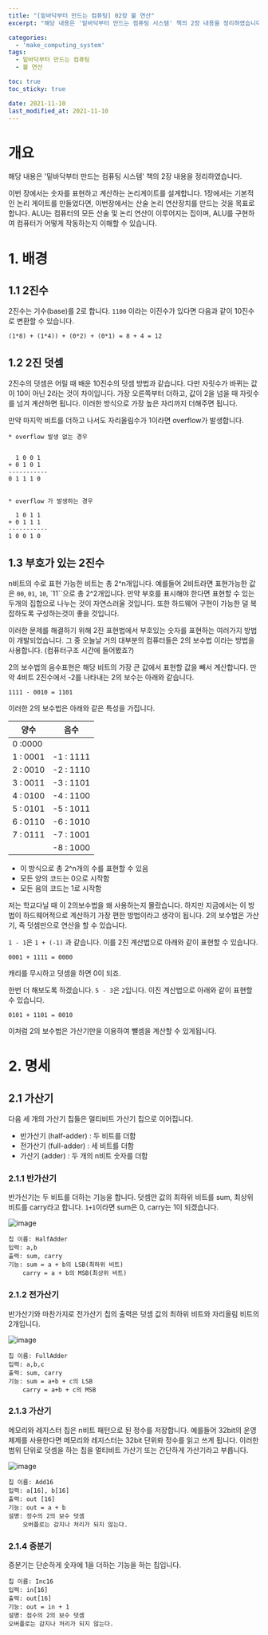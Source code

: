```yaml
---
title: "[밑바닥부터 만드는 컴퓨팅] 02장 불 연산"
excerpt: "해당 내용은 '밑바닥부터 만드는 컴퓨팅 시스템' 책의 2장 내용을 정리하였습니다. "

categories:
  - 'make_computing_system'
tags:
  - 밑바닥부터 만드는 컴퓨팅
  - 불 연산

toc: true
toc_sticky: true

date: 2021-11-10
last_modified_at: 2021-11-10
---
```


# 개요 

해당 내용은 '밑바닥부터 만드는 컴퓨팅 시스템' 책의 2장 내용을 정리하였습니다.

이번 장에서는 숫자를 표현하고 계산하는 논리게이트를 설계합니다. 
1장에서는 기본적인 논리 게이트를 만들었다면, 이번장에서는 산술 논리 연산장치를 만드는 것을 목표로 합니다. 
ALU는 컴퓨터의 모든 산술 및 논리 연산이 이루어지는 집이며, ALU를 구현하여 컴퓨터가 어떻게 작동하는지 이해할 수 있습니다. 



# 1. 배경

## 1.1 2진수

2진수는 기수(base)를 2로 합니다. 
`1100` 이라는 이진수가 있다면 다음과 같이 10진수로 변환할 수 있습니다. 

```
(1*8) + (1*4)) + (0*2) + (0*1) = 8 + 4 = 12
```

## 1.2 2진 덧셈

2진수의 덧셈은 어릴 때 배운 10진수의 덧셈 방법과 같습니다. 
다만 자릿수가 바뀌는 값이 10이 아닌 2라는 것이 차이입니다. 
가장 오른쪽부터 더하고, 값이 2을 넘을 때 자릿수를 넘겨 계산하면 됩니다. 
이러한 방식으로 가장 높은 자리까지 더해주면 됩니다. 

만약 마지막 비트를 더하고 나서도 자리올림수가 1이라면 overflow가 발생합니다. 

```
* overflow 발생 없는 경우 


  1 0 0 1
+ 0 1 0 1
-----------
0 1 1 1 0


* overflow 가 발생하는 경우 

  1 0 1 1 
+ 0 1 1 1
-----------
1 0 0 1 0
```

## 1.3 부호가 있는 2진수

n비트의 수로 표현 가능한 비트는 총 2^n개입니다. 
예를들어 2비트라면 표현가능한 값은 `00`, `01`, `10`, `11``으로 총 2^2개입니다.
만약 부호를 표시해야 한다면 표현할 수 있는 두개의 집합으로 나누는 것이 자연스러울 것입니다. 
또한 하드웨어 구현이 가능한 덜 복잡하도록 구성하는것이 좋을 것입니다. 

이러한 문제를 해결하기 위해 2진 표현법에서 부호있는 숫자를 표현하는 여러가지 방법이 개발되었습니다. 
그 중 오늘날 거의 대부분의 컴퓨터들은 2의 보수법 이라는 방법을 사용합니다. (컴퓨터구조 시간에 들어봤죠?)

2의 보수법의 음수표현은 해당 비트의 가장 큰 값에서 표현할 값을 빼서 계산합니다. 
만약 4비트 2진수에서 -2를 나타내는 2의 보수는 아래와 같습니다. 

```
1111 - 0010 = 1101
```

이러한 2의 보수법은 아래와 같은 특성을 가집니다. 

| 양수 | 음수 | 
| --- | --- |
| 0 :0000| |
| 1 : 0001 | -1 : 1111 |
| 2 : 0010 | -2 : 1110 |
| 3 : 0011 | -3 : 1101 |
| 4 : 0100 | -4 : 1100 |
| 5 : 0101 | -5 : 1011 |
| 6 : 0110 | -6 : 1010 |
| 7 : 0111 | -7 : 1001 |
|  | -8 : 1000 |

* 이 방식으로 총 2^n개의 수를 표현할 수 있음
* 모든 양의 코드는 0으로 시작함
* 모든 음의 코드는 1로 시작함

저는 학교다닐 때 이 2의보수법을 왜 사용하는지 몰랐습니다. 
하지만 지금에서는 이 방법이 하드웨어적으로 계산하기 가장 편한 방법이라고 생각이 됩니다. 
2의 보수법은 가산기, 즉 덧셈만으로 연산을 할 수 있습니다. 

`1 - 1`은 `1 + (-1)` 과 같습니다. 
이를 2진 계산법으로 아래와 같이 표현할 수 있습니다. 
```
0001 + 1111 = 0000
```
캐리를 무시하고 덧셈을 하면 0이 되죠. 

한번 더 해보도록 하겠습니다. 
`5 - 3`은 `2`입니다. 
이진 계산법으로 아래와 같이 표현할 수 있습니다. 

```
0101 + 1101 = 0010
```

이처럼 2의 보수법은 가산기만을 이용하여 뺄셈을 계산할 수 있게됩니다. 

# 2. 명세

## 2.1 가산기 

다음 세 개의 가산기 칩들은 멀티비트 가산기 칩으로 이어집니다. 

* 반가산기 (half-adder) : 두 비트를 더함
* 전가산기 (full-adder) : 세 비트를 더함
* 가산기 (adder) : 두 개의 n비트 숫자를 더함

### 2.1.1 반가산기 

반가신기는 두 비트를 더하는 기능을 합니다. 
덧셈안 값의 최하위 비트를 sum, 최상위 비트를 carry라고 합니다. 
`1+1`이라면 sum은 0, carry는 1이 되겠습니다. 

![image](https://user-images.githubusercontent.com/35713051/141611420-5279d6ce-7a24-4af7-a3d7-7b077598ffa1.png)

```
칩 이름: HalfAdder
입력: a,b
출력: sum, carry
기능: sum = a + b의 LSB(최하위 비트)
    carry = a + b의 MSB(최상위 비트)
```

### 2.1.2 전가산기 

반가산기와 마찬가지로 전가산기 칩의 출력은 덧셈 값의 최하위 비트와 자리올림 비트의 2개입니다. 

![image](https://user-images.githubusercontent.com/35713051/141611427-69202dfc-941c-4571-930b-2a9ea3c5c68a.png)


```
칩 이름: FullAdder
입력: a,b,c
출력: sum, carry
기능: sum = a+b + c의 LSB
    carry = a+b + c의 MSB
```

### 2.1.3 가산기 

메모리와 레지스터 칩은 n비트 패턴으로 된 정수를 저장합니다. 
예를들어 32bit의 운영체제를 사용한다면 메모리와 레지스터는 32bit 단위롸 정수를 읽고 쓰게 됩니다.
이러한 범위 단위로 덧셈을 하는 칩을 멀티비트 가산기 또는 간단하게 가산기라고 부릅니다. 

![image](https://user-images.githubusercontent.com/35713051/141611443-8e14eefa-fa22-4df9-a160-f3cb078d5a95.png)

```
칩 이름: Add16
입력: a[16], b[16]
출력: out [16]
기능: out = a + b
설명: 정수의 2의 보수 덧셈
    오버플로는 감지나 처리가 되지 않는다.
```

### 2.1.4 증분기

증분기는 단순하게 숫자에 1을 더하는 기능을 하는 칩입니다. 

```
칩 이름: Inc16
입력: in[16]
출력: out[16]
기능: out = in + 1
설명: 점수의 2의 보수 덧셈
오버플로는 감지나 처리가 되지 않는다.
```
